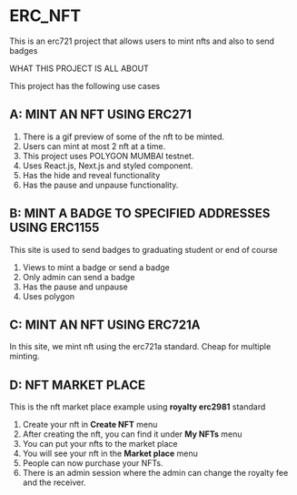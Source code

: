 # ERC_NFT
This is an erc721 project that allows users to mint nfts and also to send badges

WHAT THIS PROJECT IS ALL ABOUT

This project has the following use cases

A: MINT AN NFT USING ERC271
---------------------------
1. There is a gif preview of some of the nft to be minted. 
2. Users can mint at most 2 nft at a time. 
3. This project uses POLYGON MUMBAI testnet.
4. Uses React.js, Next.js and styled component.
5. Has the hide and reveal functionality
6. Has the pause and unpause functionality.

B: MINT A BADGE TO SPECIFIED ADDRESSES USING ERC1155
----------------------------------------------------
This site is used to send badges to graduating student or end of course 
1. Views to mint a badge or send a badge
2. Only admin can send a badge
3. Has the pause and unpause
4. Uses polygon

C: **MINT AN NFT USING ERC721A**
---------------------------------
In this site, we mint nft using the erc721a standard. Cheap for multiple minting.

D: **NFT MARKET PLACE**
------------------------
This is the nft market place example using **royalty erc2981** standard
1. Create your nft in **Create NFT** menu
2. After creating the nft, you can find it under **My NFTs** menu
3. You can put your nfts to the market place 
4. You will see your nft in the **Market place** menu
5. People can now purchase your NFTs.
6. There is an admin session where the admin can change the royalty fee and the receiver.
